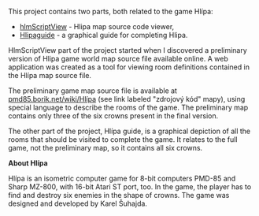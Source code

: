 This project contains two parts, both related to the game Hlípa:

* [hlmScriptView](hlmScriptView.htm) - Hlipa map source code viewer,
* [Hlipaguide](Hlipaguide.htm) - a graphical guide for completing Hlipa.

HlmScriptView part of the project started when I discovered a preliminary version
of Hlipa game world map source file available online. A web application was
created as a tool for viewing room definitions contained in the Hlípa map source
file.

The preliminary game map source file is available at
[pmd85.borik.net/wiki/Hlípa](http://pmd85.borik.net/wiki/Hlípa) (see
link labeled "zdrojový kód" mapy), using special language to describe the rooms of
the game. The preliminary map contains only three of the six crowns present in the
final version.

The other part of the project, Hlípa guide, is a graphical depiction of all the
rooms that should be visited to complete the game. It relates to the full game, not
the preliminary map, so it contains all six crowns.

**About Hlípa**

Hlípa is an isometric computer game for 8-bit computers PMD-85 and Sharp MZ-800,
with 16-bit Atari ST port, too. In the game, the player has to find
and destroy six enemies in the shape of crowns.
The game was designed and developed by Karel Šuhajda.
